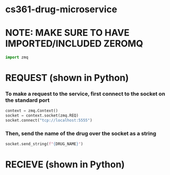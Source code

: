 # cs361-drug-microservice

# NOTE: MAKE SURE TO HAVE IMPORTED/INCLUDED ZEROMQ
```python
import zmq
```

# REQUEST (shown in Python)

### To make a request to the service, first connect to the socket on the standard port
```python
context = zmq.Context()
socket = context.socket(zmq.REQ)
socket.connect("tcp://localhost:5555")
```
### Then, send the name of the drug over the socket as a string
```python
socket.send_string(f"{DRUG_NAME}")
```

# RECIEVE (shown in Python)
